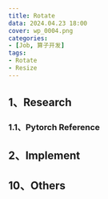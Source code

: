 ```yaml
---
title: Rotate
data: 2024.04.23 18:00
cover: wp_0004.png
categories:
- [Job, 算子开发]
tags:
- Rotate
- Resize
---
```


## 1、Research
### 1.1、Pytorch Reference


## 2、Implement


## 10、Others
